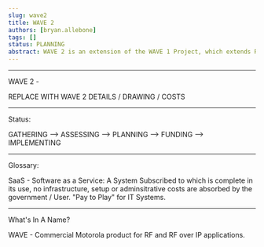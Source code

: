 ```yaml
---
slug: wave2
title: WAVE 2
authors: [bryan.allebone]
tags: []
status: PLANNING
abstract: WAVE 2 is an extension of the WAVE 1 Project, which extends RF capabilities to RF over IP to support our Forward basing, and temporary locations.
---
```


<!--truncate-->

---

WAVE 2 - 

REPLACE WITH WAVE 2 DETAILS / DRAWING / COSTS

---

Status:

GATHERING --> ASSESSING --> PLANNING --> FUNDING --> IMPLEMENTING

---

Glossary:

SaaS - Software as a Service: A System Subscribed to which is complete in its use, no infrastructure, setup or adminsitrative costs are absorbed by the government / User. "Pay to Play" for IT Systems.

---

What's In A Name?

WAVE - Commercial Motorola product for RF and RF over IP applications. 